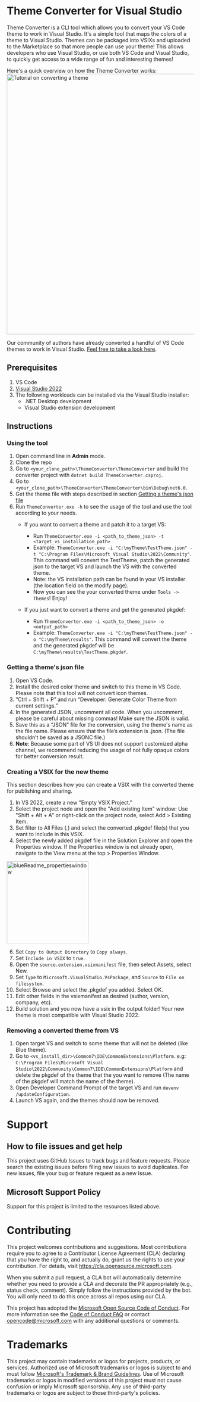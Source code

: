 # Theme Converter for Visual Studio
Theme Converter is a CLI tool which allows you to convert your VS Code theme to work in Visual Studio. It's a simple tool that maps the colors of a theme to Visual Studio. Themes can be packaged into VSIXs and uploaded to the Marketplace so that more people can use your theme! This allows developers who use Visual Studio, or use both VS Code and Visual Studio, to quickly get access to a wide range of fun and interesting themes! 

Here's a quick overview on how the Theme Converter works:
[<img width="700" alt="Tutorial on converting a theme" src="https://user-images.githubusercontent.com/12738587/134434509-c948f72d-82db-404a-95f2-ccdd1ffe353a.png">](https://www.youtube.com/watch?v=2Gwqr5uuBt4)

Our community of authors have already converted a handful of VS Code themes to work in Visual Studio. [Feel free to take a look here](https://aka.ms/vsthemes).
 
 ## Prerequisites
 1. VS Code
 2. [Visual Studio 2022](https://visualstudio.microsoft.com/downloads/)
 3. The following workloads can be installed via the Visual Studio installer:
    - .NET Desktop development
    - Visual Studio extension development

 ## Instructions
 ### Using the tool
1. Open command line in **Admin** mode. 
2. Clone the repo
3. Go to `<your_clone_path>\ThemeConverter\ThemeConverter` and build the converter project with `dotnet build ThemeConverter.csproj`. 
4. Go to `<your_clone_path>\ThemeConverter\ThemeConverter\bin\Debug\net6.0`. 
5. Get the theme file with steps described in section [Getting a theme's json file](https://github.com/microsoft/theme-converter#getting-a-themes-json-file)
7. Run `ThemeConverter.exe -h` to see the usage of the tool and use the tool according to your needs.
    - If you want to convert a theme and patch it to a target VS:
      - Run `ThemeConverter.exe -i <path_to_theme_json> -t <target_vs_installation_path>`
      - Example: `ThemeConverter.exe -i "C:\myTheme\TestTheme.json" -t "C:\Program Files\Microsoft Visual Studio\2022\Community"`. This command will convert the TestTheme, patch the generated json to the target VS and launch the VS with the converted theme.
      - Note: the VS installation path can be found in your VS installer (the location field on the modify page).
      - Now you can see the your converted theme under `Tools -> Themes`! Enjoy!

    - If you just want to convert a theme and get the generated pkgdef:
      - Run `ThemeConverter.exe -i <path_to_theme_json> -o <output_path>`
      - Example: `ThemeConverter.exe -i "C:\myTheme\TestTheme.json" -o "C:\myTheme\results"`. This command will convert the theme and the generated pkgdef will be  `C:\myTheme\results\TestTheme.pkgdef`.

### Getting a theme's json file
1. Open VS Code. 
2. Install the desired color theme and switch to this theme in VS Code. Please note that this tool will not convert icon themes. 
3. “Ctrl + Shift + P” and run “Developer: Generate Color Theme from current settings.” 
4. In the generated JSON, uncomment all code. When you uncomment, please be careful about missing commas! Make sure the JSON is valid. 
5. Save this as a “JSON” file for the conversion, using the theme's name as the file name. Please ensure that the file’s extension is .json. (The file shouldn’t be saved as a JSONC file.) 
6. **Note**: Because some part of VS UI does not support customized alpha channel, we recommend reducing the usage of not fully opaque colors for better conversion result.

### Creating a VSIX for the new theme
This section describes how you can create a VSIX with the converted theme for publishing and sharing.
1. In VS 2022, create a new "Empty VSIX Project."
2. Select the project node and open the "Add existing Item" window: Use "Shift + Alt + A" or right-click on the project node, select Add > Existing Item.
3. Set filter to All Files (*.*) and select the converted .pkgdef file(s) that you want to include in this VSIX.
5. Select the newly added pkgdef file in the Solution Explorer and open the Properties window. If the Properties window is not already open, navigate to the View menu at the top > Properties Window.
<img width="220" alt="blueReadme_propertieswindow" src="https://user-images.githubusercontent.com/12738587/133951341-d8ae0748-14f4-4e31-9e83-2d646b0caab1.png">

6. Set `Copy to Output Directory` to `Copy always`.
7. Set `Include in VSIX` to `true`.
8. Open the `source.extension.vsixmanifest` file, then select Assets, select New.
9. Set `Type` to `Microsoft.VisualStudio.VsPackage`, and `Source` to `File on filesystem`.
10. Select Browse and select the .pkgdef you added. Select OK.
11. Edit other fields in the vsixmanifest as desired (author, version, company, etc).
12. Build solution and you now have a vsix in the output folder! Your new theme is most compatible with Visual Studio 2022.

### Removing a converted theme from VS
1. Open target VS and switch to some theme that will not be deleted (like Blue theme).
2. Go to `<vs_install_dir>\Common7\IDE\CommonExtensions\Platform`. e.g: `C:\Program Files\Microsoft Visual Studio\2022\Community\Common7\IDE\CommonExtensions\Platform`
and delete the pkgdef of the theme that the you want to remove (The name of the pkgdef will match the name of the theme).
3. Open Developer Command Prompt of the target VS and run `devenv /updateConfiguration`.
4. Launch VS again, and the themes should now be removed.

# Support

## How to file issues and get help  
This project uses GitHub Issues to track bugs and feature requests. Please search the existing issues before filing new issues to avoid duplicates. For new issues, file your bug or feature request as a new Issue.

## Microsoft Support Policy  
Support for this project is limited to the resources listed above.


# Contributing

This project welcomes contributions and suggestions.  Most contributions require you to agree to a
Contributor License Agreement (CLA) declaring that you have the right to, and actually do, grant us
the rights to use your contribution. For details, visit https://cla.opensource.microsoft.com.

When you submit a pull request, a CLA bot will automatically determine whether you need to provide
a CLA and decorate the PR appropriately (e.g., status check, comment). Simply follow the instructions
provided by the bot. You will only need to do this once across all repos using our CLA.

This project has adopted the [Microsoft Open Source Code of Conduct](https://opensource.microsoft.com/codeofconduct/).
For more information see the [Code of Conduct FAQ](https://opensource.microsoft.com/codeofconduct/faq/) or
contact [opencode@microsoft.com](mailto:opencode@microsoft.com) with any additional questions or comments.

# Trademarks

This project may contain trademarks or logos for projects, products, or services. Authorized use of Microsoft 
trademarks or logos is subject to and must follow 
[Microsoft's Trademark & Brand Guidelines](https://www.microsoft.com/en-us/legal/intellectualproperty/trademarks/usage/general).
Use of Microsoft trademarks or logos in modified versions of this project must not cause confusion or imply Microsoft sponsorship.
Any use of third-party trademarks or logos are subject to those third-party's policies.
